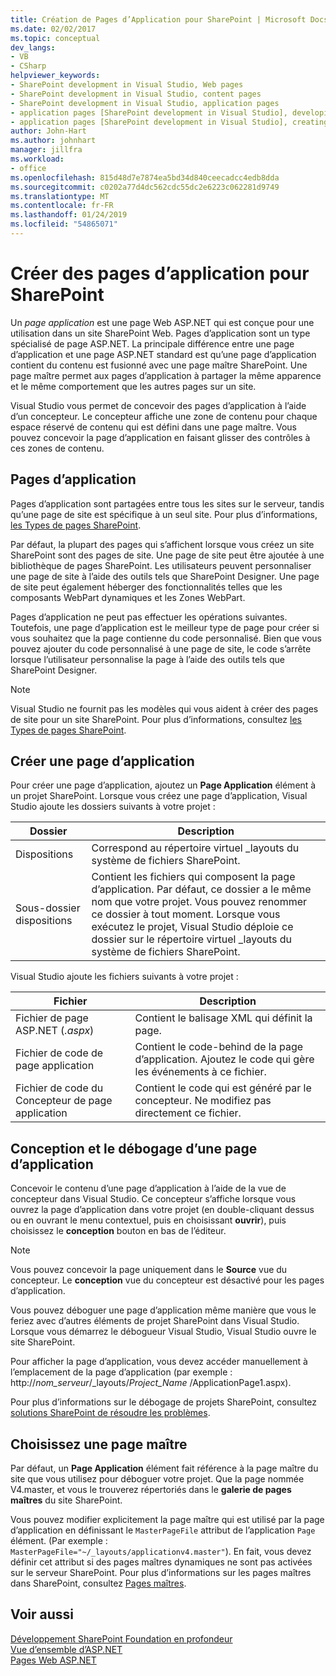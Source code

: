```yaml
---
title: Création de Pages d’Application pour SharePoint | Microsoft Docs
ms.date: 02/02/2017
ms.topic: conceptual
dev_langs:
- VB
- CSharp
helpviewer_keywords:
- SharePoint development in Visual Studio, Web pages
- SharePoint development in Visual Studio, content pages
- SharePoint development in Visual Studio, application pages
- application pages [SharePoint development in Visual Studio], developing
- application pages [SharePoint development in Visual Studio], creating
author: John-Hart
ms.author: johnhart
manager: jillfra
ms.workload:
- office
ms.openlocfilehash: 815d48d7e7874ea5bd34d840ceecadcc4edb8dda
ms.sourcegitcommit: c0202a77d4dc562cdc55dc2e6223c062281d9749
ms.translationtype: MT
ms.contentlocale: fr-FR
ms.lasthandoff: 01/24/2019
ms.locfileid: "54865071"
---
```

# <a name="create-application-pages-for-sharepoint"></a>Créer des pages d’application pour SharePoint
  Un *page application* est une page Web ASP.NET qui est conçue pour une utilisation dans un site SharePoint Web. Pages d’application sont un type spécialisé de page ASP.NET. La principale différence entre une page d’application et une page ASP.NET standard est qu’une page d’application contient du contenu est fusionné avec une page maître SharePoint. Une page maître permet aux pages d’application à partager la même apparence et le même comportement que les autres pages sur un site.  
  
 Visual Studio vous permet de concevoir des pages d’application à l’aide d’un concepteur. Le concepteur affiche une zone de contenu pour chaque espace réservé de contenu qui est défini dans une page maître. Vous pouvez concevoir la page d’application en faisant glisser des contrôles à ces zones de contenu.  
  
## <a name="application-pages"></a>Pages d’application
 Pages d’application sont partagées entre tous les sites sur le serveur, tandis qu’une page de site est spécifique à un seul site. Pour plus d’informations, [les Types de pages SharePoint](http://go.microsoft.com/fwlink/?LinkID=211584).  
  
 Par défaut, la plupart des pages qui s’affichent lorsque vous créez un site SharePoint sont des pages de site. Une page de site peut être ajoutée à une bibliothèque de pages SharePoint. Les utilisateurs peuvent personnaliser une page de site à l’aide des outils tels que SharePoint Designer. Une page de site peut également héberger des fonctionnalités telles que les composants WebPart dynamiques et les Zones WebPart.  
  
 Pages d’application ne peut pas effectuer les opérations suivantes. Toutefois, une page d’application est le meilleur type de page pour créer si vous souhaitez que la page contienne du code personnalisé. Bien que vous pouvez ajouter du code personnalisé à une page de site, le code s’arrête lorsque l’utilisateur personnalise la page à l’aide des outils tels que SharePoint Designer.  
  
> [!NOTE]  
>  Visual Studio ne fournit pas les modèles qui vous aident à créer des pages de site pour un site SharePoint. Pour plus d’informations, consultez [les Types de pages SharePoint](http://go.microsoft.com/fwlink/?LinkID=211584).  
  
## <a name="create-an-application-page"></a>Créer une page d’application
 Pour créer une page d’application, ajoutez un **Page Application** élément à un projet SharePoint. Lorsque vous créez une page d’application, Visual Studio ajoute les dossiers suivants à votre projet :  
  
|Dossier|Description|  
|------------|-----------------|  
|Dispositions|Correspond au répertoire virtuel _layouts du système de fichiers SharePoint.|  
|Sous-dossier dispositions|Contient les fichiers qui composent la page d’application. Par défaut, ce dossier a le même nom que votre projet. Vous pouvez renommer ce dossier à tout moment. Lorsque vous exécutez le projet, Visual Studio déploie ce dossier sur le répertoire virtuel _layouts du système de fichiers SharePoint.|  
  
 Visual Studio ajoute les fichiers suivants à votre projet :  
  
|Fichier|Description|  
|----------|-----------------|  
|Fichier de page ASP.NET (*.aspx*)|Contient le balisage XML qui définit la page.|  
|Fichier de code de page application|Contient le code-behind de la page d’application. Ajoutez le code qui gère les événements à ce fichier.|  
|Fichier de code du Concepteur de page application|Contient le code qui est généré par le concepteur. Ne modifiez pas directement ce fichier.|  
  
## <a name="design-and-debug-an-application-page"></a>Conception et le débogage d’une page d’application
 Concevoir le contenu d’une page d’application à l’aide de la vue de concepteur dans Visual Studio. Ce concepteur s’affiche lorsque vous ouvrez la page d’application dans votre projet (en double-cliquant dessus ou en ouvrant le menu contextuel, puis en choisissant **ouvrir**), puis choisissez le **conception** bouton en bas de l’éditeur.  
  
> [!NOTE]  
>  Vous pouvez concevoir la page uniquement dans le **Source** vue du concepteur. Le **conception** vue du concepteur est désactivé pour les pages d’application.  
  
 Vous pouvez déboguer une page d’application même manière que vous le feriez avec d’autres éléments de projet SharePoint dans Visual Studio. Lorsque vous démarrez le débogueur Visual Studio, Visual Studio ouvre le site SharePoint.  
  
 Pour afficher la page d’application, vous devez accéder manuellement à l’emplacement de la page d’application (par exemple : http://<em>nom_serveur</em>/_layouts/*Project_Name*  /ApplicationPage1.aspx).  
  
 Pour plus d’informations sur le débogage de projets SharePoint, consultez [solutions SharePoint de résoudre les problèmes](../sharepoint/troubleshooting-sharepoint-solutions.md).  
  
## <a name="choose-a-master-page"></a>Choisissez une page maître
 Par défaut, un **Page Application** élément fait référence à la page maître du site que vous utilisez pour déboguer votre projet. Que la page nommée V4.master, et vous le trouverez répertoriés dans le **galerie de pages maîtres** du site SharePoint.  
  
 Vous pouvez modifier explicitement la page maître qui est utilisé par la page d’application en définissant le `MasterPageFile` attribut de l’application `Page` élément. (Par exemple : `MasterPageFile="~/_layouts/applicationv4.master"`). En fait, vous devez définir cet attribut si des pages maîtres dynamiques ne sont pas activées sur le serveur SharePoint. Pour plus d’informations sur les pages maîtres dans SharePoint, consultez [Pages maîtres](http://go.microsoft.com/fwlink/?LinkID=169281).  
  
## <a name="see-also"></a>Voir aussi
 [Développement SharePoint Foundation en profondeur](http://go.microsoft.com/fwlink/?LinkID=182103)   
 [Vue d’ensemble d’ASP.NET](/aspnet/overview)   
 [Pages Web ASP.NET](/aspnet/web-pages/index)   
